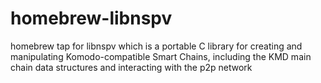 # homebrew-libnspv
homebrew tap for libnspv which is a portable C library for creating and manipulating Komodo-compatible Smart Chains, including the KMD main chain data structures and interacting with the p2p network
